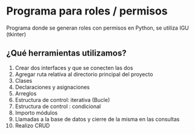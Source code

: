 
# Programa para roles / permisos
Programa donde se generan roles con permisos en Python, se utiliza IGU (tkinter)

## ¿Qué herramientas utilizamos?

 1. Crear dos interfaces y que se conecten  las dos 
 2. Agregar ruta relativa al directorio principal del proyecto
 3. Clases
 4. Declaraciones y asignaciones
 5. Arreglos
 6. Estructura de control: iterativa (Bucle)
 7. Estructura de control : condicional
 8. Importo módulos
 9. Llamadas a la base de datos y cierre de la misma en las consultas
 10. Realizo CRUD